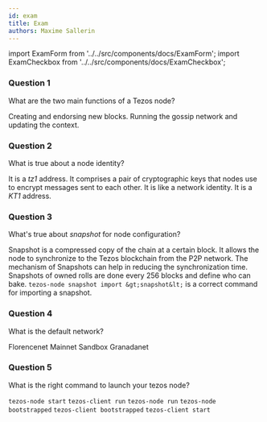 ```yaml
---
id: exam
title: Exam
authors: Maxime Sallerin
---
```


import ExamForm from '../../src/components/docs/ExamForm';
import ExamCheckbox from '../../src/components/docs/ExamCheckbox';

<ExamForm moduleName="How to deploy a node">

### Question 1

What are the two main functions of a Tezos node?

<ExamCheckbox name="00" isCorrect="false">Creating and endorsing new blocks.</ExamCheckbox>
<ExamCheckbox name="01" isCorrect="true">Running the gossip network and updating the context.</ExamCheckbox>

### Question 2

What is true about a node identity?

<ExamCheckbox name="10" isCorrect="false">It is a *tz1* address.</ExamCheckbox>
<ExamCheckbox name="11" isCorrect="true">It comprises a pair of cryptographic keys that nodes use to encrypt messages sent to each other.</ExamCheckbox>
<ExamCheckbox name="12" isCorrect="true">It is like a network identity.</ExamCheckbox>
<ExamCheckbox name="13" isCorrect="false">It is a *KT1* address.</ExamCheckbox>

### Question 3

What's true about *snapshot* for node configuration?

<ExamCheckbox name="20" isCorrect="true">Snapshot is a compressed copy of the chain at a certain block.</ExamCheckbox>
<ExamCheckbox name="21" isCorrect="false">It allows the node to synchronize to the Tezos blockchain from the P2P network.</ExamCheckbox>
<ExamCheckbox name="22" isCorrect="true">The mechanism of Snapshots can help in reducing the synchronization time.</ExamCheckbox>
<ExamCheckbox name="23" isCorrect="false">Snapshots of owned rolls are done every 256 blocks and define who can bake.</ExamCheckbox>
<ExamCheckbox name="24" isCorrect="true">`tezos-node snapshot import &gt;snapshot&lt;` is a correct command for importing a snapshot.</ExamCheckbox>

### Question 4

What is the default network?

<ExamCheckbox name="30" isCorrect="false">Florencenet</ExamCheckbox>
<ExamCheckbox name="31" isCorrect="true">Mainnet</ExamCheckbox>
<ExamCheckbox name="32" isCorrect="false">Sandbox</ExamCheckbox>
<ExamCheckbox name="33" isCorrect="false">Granadanet</ExamCheckbox>

### Question 5

What is the right command to launch your tezos node?

<ExamCheckbox name="40" isCorrect="false">`tezos-node start`</ExamCheckbox>
<ExamCheckbox name="41" isCorrect="false">`tezos-client run`</ExamCheckbox>
<ExamCheckbox name="42" isCorrect="true">`tezos-node run`</ExamCheckbox>
<ExamCheckbox name="43" isCorrect="false">`tezos-node bootstrapped`</ExamCheckbox>
<ExamCheckbox name="44" isCorrect="false">`tezos-client bootstrapped` `tezos-client start`</ExamCheckbox>

</ExamForm>